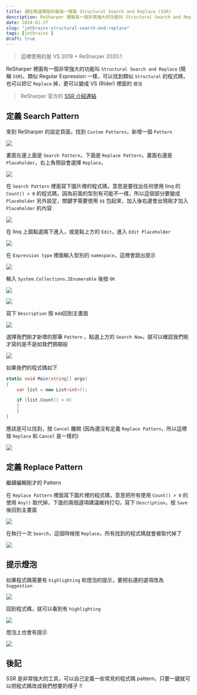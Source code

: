 ```yaml
---
title: 通往極速開發的最後一哩路 Structural Search and Replace (SSR)
description: ReSharper 裡面有一個非常強大的功能叫 Structural Search and Replace (簡稱 SSR)，類似 Regular Expression 一樣，可以找到類似 Structural 的程式碼，也可以把它 Replace 掉，更可以變成 VS (Rider) 裡面的燈泡
date: 2024-02-27
slug: "jetbrains-structural-search-and-replace"
tags: [jetbrains ]
draft: true
---
```


> 這裡使用的是 VS 2019 + ReSharper 2020.1
<!-- > 文章內容來自 91 的極速開發課程，有興趣的請參考 [202401 課程連結](https://tdd.best/courses/extreme-developing-202401/) -->


ReSharper 裡面有一個非常強大的功能叫 `Structural Search and Replace` (簡稱 `SSR`)，類似 Regular Expression 一樣，可以找到類似 `Structural` 的程式碼，也可以把它 `Replace` 掉，更可以變成 VS (Rider) 裡面的 `燈泡`

>  ReSharper 官方的 [SSR 介紹連結](https://www.jetbrains.com/help/resharper/Navigation_and_Search__Structural_Search_and_Replace.html)


## 定義 Search Pattern

來到 ReSharper 的設定頁面，找到 `Custom Patterns`，新增一個 `Pattern`

![](./01.webp)


畫面左邊上面是 `Search Pattern`，下面是 `Replace Pattern`，畫面右邊是`Placeholder`，右上角預設會選擇 `Replace`，

![](./02.webp)


在 `Search Pattern`  裡面寫下圖片裡的程式碼，意思是要找出任何使用 linq 的 `Count() > 0` 的程式碼，因為前面的型別有可能不一樣，所以這個部分要變成 `Placeholder` 另外設定，關鍵字需要使用 `$$` 包起來，加入後右邊會出現剛才加入 `Placeholder` 的內容

![](./03.webp)



在 linq 上面點選兩下進入，或是點上方的 `Edit`，進入 `Edit Placeholder` 

![](./04.webp)



在 `Expression type` 裡面輸入型別的 `namespace`，這裡會跳出提示

![](./05.webp)



輸入 `System.Collections.IEnumerable` 後按 `OK`

![](./06.webp)

![](./07.webp)



寫下 `Description` 按 `Add`回到主畫面

![](./08.webp)



選擇我們剛才新增的那筆 `Pattern` ，點選上方的 `Search Now`，就可以確認我們剛才寫的是不是如我們預期般

![](./09.webp)



如果我們的程式碼如下

```csharp
static void Main(string[] args)
{
    var list = new List<int>();

    if (list.Count() > 0)
    {
    }
}
```



應該是可以找到，按 `Cancel` 離開 (因為還沒有定義 `Replace Pattern`，所以這裡按 `Replace` 和 `Cancel` 是一樣的)

![](./10.webp)



## 定義 Replace Pattern

繼續編輯剛才的 Pattern

在 `Replace Pattern` 裡面寫下圖片裡的程式碼，意思把所有使用 `Count() > 0` 的使用 `Any()` 取代掉，下面的兩個選項建議維持打勾，寫下 `Description`，按 `Save` 後回到主畫面

![](./11.webp)



在執行一次 `Search`，這個時候按 `Replace`，所有找到的程式碼就會被取代掉了

![](./12.webp)



## 提示燈泡

如果程式碼需要有 `highlighting` 和燈泡的提示，要把右邊的選項改為 `Suggestion`

![](./13.webp)



回到程式碼，就可以看到有 `highlighting`

![](./14.webp)


燈泡上也會有提示

![](./15.webp)
 

## 後記

SSR 是非常強大的工具，可以自己定義一些常見的程式碼 pattern，只要一鍵就可以把程式碼改成我們想要的樣子 !!


